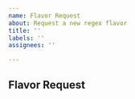```yaml
---
name: Flavor Request
about: Request a new regex flavor
title: ''
labels: ''
assignees: ''

---
```


<!--
Please make sure it hasn't already been requested before:
See the Flavor Request project:
  https://github.com/firasdib/Regex101/projects/3
or browse issues by label:
  https://github.com/firasdib/Regex101/issues?q=is%3Aissue+is%3Aopen+label%3A%22flavor+request%22

When requesting a new flavor, please link to any relevant documentation pages if you have them.
-->

## Flavor Request
